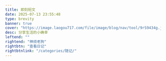 ```yaml
---
title: 即刻短文
date: 2025-07-13 23:55:48
type: brevity
banner: true
cover: "https://image.laogou717.com/file/image/blog/nav/tool/9rS9434g.jpg"
desc: 分享生活的小确幸
leftend: ""
rightend: "神烦老狗"
rightbtn: "查看日记"
rightbtnlink: "/categories/随记/"
---
```

